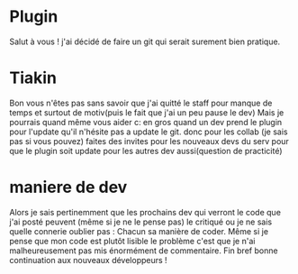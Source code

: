# Plugin
Salut à vous ! j'ai décidé de faire un git qui serait surement bien pratique.
# Tiakin
Bon vous n'êtes pas sans savoir que j'ai quitté le staff pour manque de temps et surtout de motiv(puis le fait que j'ai un peu pause le dev)
Mais je pourrais quand même vous aider c:
en gros quand un dev prend le plugin pour l'update qu'il n'hésite pas a update le git.
donc pour les collab (je sais pas si vous pouvez) faites des invites pour les nouveaux devs du serv pour que le plugin soit update pour les autres dev aussi(question de practicité)
# maniere de dev
Alors je sais pertinemment que les prochains dev qui verront le code que j'ai posté peuvent (même si je ne le pense pas) le critiqué ou je ne sais quelle connerie oublier pas :
Chacun sa manière de coder.
Même si je pense que mon code est plutôt lisible le problème c'est que je n'ai malheureusement pas mis énormément de commentaire.
Fin bref bonne continuation aux nouveaux développeurs !
